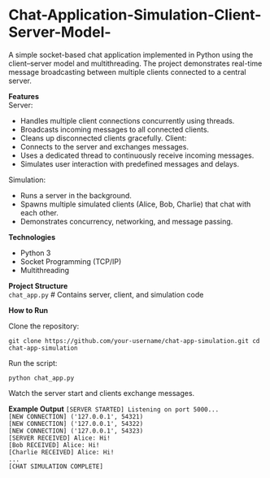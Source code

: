 # Chat-Application-Simulation-Client-Server-Model-
A simple socket-based chat application implemented in Python using the client–server model and multithreading.
The project demonstrates real-time message broadcasting between multiple clients connected to a central server.

**Features**<br>
Server:<br>
- Handles multiple client connections concurrently using threads.
- Broadcasts incoming messages to all connected clients.
- Cleans up disconnected clients gracefully.
Client:<br>
- Connects to the server and exchanges messages.
- Uses a dedicated thread to continuously receive incoming messages.
- Simulates user interaction with predefined messages and delays.

Simulation:<br>
- Runs a server in the background.
- Spawns multiple simulated clients (Alice, Bob, Charlie) that chat with each other.
- Demonstrates concurrency, networking, and message passing.

**Technologies**<br>
- Python 3
- Socket Programming (TCP/IP)
- Multithreading

**Project Structure**<br>
`chat_app.py`    # Contains server, client, and simulation code

**How to Run**<br>

Clone the repository:<br>

`git clone https://github.com/your-username/chat-app-simulation.git
cd chat-app-simulation`

Run the script:

`python chat_app.py`


Watch the server start and clients exchange messages.

**Example Output**
`[SERVER STARTED] Listening on port 5000...`<br>
`[NEW CONNECTION] ('127.0.0.1', 54321)`<br>
`[NEW CONNECTION] ('127.0.0.1', 54322)`<br>
`[NEW CONNECTION] ('127.0.0.1', 54323)`<br>
`[SERVER RECEIVED] Alice: Hi!`<br>
`[Bob RECEIVED] Alice: Hi!`<br>
`[Charlie RECEIVED] Alice: Hi!`<br>
`...`<br>
`[CHAT SIMULATION COMPLETE]`<br>
